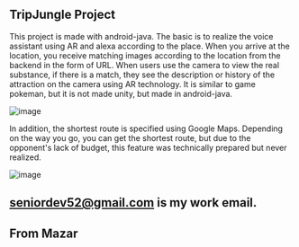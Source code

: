 ## TripJungle Project

This project is made with android-java.
The basic is to realize the voice assistant using AR and alexa according to the place.
When you arrive at the location, you receive matching images according to the location from the backend in the form of URL. When users use the camera to view the real substance, if there is a match, they see the description or history of the attraction on the camera using AR technology.
It is similar to game pokeman, but it is not made unity, but made in android-java.

![image](https://user-images.githubusercontent.com/66872038/193785388-8bee5b67-6398-4b19-b8b7-f30e68d49dd8.png)

In addition, the shortest route is specified using Google Maps. Depending on the way you go, you can get the shortest route, but due to the opponent's lack of budget, this feature was technically prepared but never realized.

![image](https://user-images.githubusercontent.com/66872038/193786625-9758ada9-70ad-416b-8e34-43a0168a2b1a.png)

## seniordev52@gmail.com is my work email.
## From Mazar
